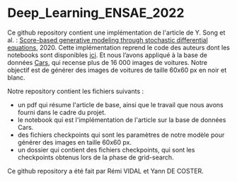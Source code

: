 # Deep_Learning_ENSAE_2022

Ce github repository contient une implémentation de l'article de Y. Song et al. : [Score-based generative modeling through stochastic differential equations](https://arxiv.org/abs/2011.13456), 2020. Cette implémentation reprend le code des auteurs dont les notebooks sont disponibles [ici](https://yang-song.github.io/blog/2021/score/). Et nous l’avons appliqué à la base de données [Cars](https://ai.stanford.edu/~jkrause/cars/car_dataset.html), qui recense plus de 16 000 images de voitures. Notre objectif est de générer des images de voitures de taille 60x60 px en noir et blanc.

Notre repository contient les fichiers suivants :
- un pdf qui résume l'article de base, ainsi que le travail que nous avons fourni dans le cadre du projet.
- le notebook qui est l'implémentation de l'article sur la base de données Cars.
- des fichiers checkpoints qui sont les paramètres de notre modèle pour générer des images en taille 60x60 px.
- un dossier qui contient des fichiers checkpoints, qui sont les checkpoints obtenus lors de la phase de grid-search.

Ce github repository a été fait par Rémi VIDAL et Yann DE COSTER.
